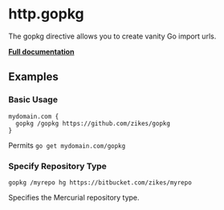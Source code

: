 # http.gopkg

The gopkg directive allows you to create vanity Go import urls.

**[Full documentation](https://github.com/zikes/gopkg/blob/master/README.md)**

## Examples

### Basic Usage

``` caddyfile
mydomain.com {
  gopkg /gopkg https://github.com/zikes/gopkg
}
```

Permits `go get mydomain.com/gopkg`

### Specify Repository Type

``` caddyfile
gopkg /myrepo hg https://bitbucket.com/zikes/myrepo
```

Specifies the Mercurial repository type.
